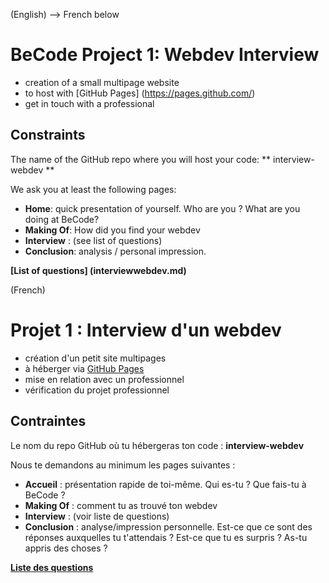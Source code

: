 (English) --> French below

# BeCode Project 1: Webdev Interview

- creation of a small multipage website
- to host with [GitHub Pages] (https://pages.github.com/)
- get in touch with a professional

## Constraints

The name of the GitHub repo where you will host your code: ** interview-webdev **

We ask you at least the following pages:

- **Home**: quick presentation of yourself. Who are you ? What are you doing at BeCode?
- **Making Of**: How did you find your webdev
- **Interview** : (see list of questions)
- **Conclusion**: analysis / personal impression.

**[List of questions] (interviewwebdev.md)**

(French)

# Projet 1 : Interview d'un webdev

- création d'un petit site multipages
- à héberger via [GitHub Pages](https://pages.github.com/)
- mise en relation avec un professionnel
- vérification du projet professionnel

## Contraintes

Le nom du repo GitHub où tu hébergeras ton code : **interview-webdev**

Nous te demandons au minimum les pages suivantes :

- **Accueil** : présentation rapide de toi-même. Qui es-tu ? Que fais-tu à BeCode ?
- **Making Of** : comment tu as trouvé ton webdev
- **Interview** : (voir liste de questions)
- **Conclusion** : analyse/impression personnelle. Est-ce que ce sont des réponses auxquelles tu t'attendais ? Est-ce que tu es surpris ? As-tu appris des choses ?

**[Liste des questions](interviewwebdev.md)**
